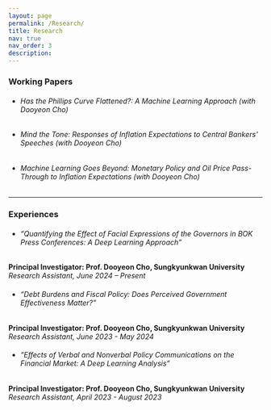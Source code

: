 ```yaml
---
layout: page
permalink: /Research/
title: Research
nav: true
nav_order: 3
description:
---
```


### Working Papers

- ###### Has the Phillips Curve Flattened?: A Machine Learning Approach (with Dooyeon Cho)


- ###### Mind the Tone: Responses of Inflation Expectations to Central Bankers' Speeches (with Dooyeon Cho)


- ###### Machine Learning Goes Beyond: Monetary Policy and Oil Price Pass-Through to Inflation Expectations (with Dooyeon Cho)

---

### Experiences

- ###### “Quantifying the Effect of Facial Expressions of the Governors in BOK Press Conferences: A Deep Learning Approach”
**Principal Investigator: Prof. Dooyeon Cho, Sungkyunkwan University** <br>
*Research Assistant, June 2024 – Present*

- ###### “Debt Burdens and Fiscal Policy: Does Perceived Government Effectiveness Matter?”
**Principal Investigator: Prof. Dooyeon Cho, Sungkyunkwan University** <br>
*Research Assistant, June 2023 - May 2024*

- ###### “Effects of Verbal and Nonverbal Policy Communications on the Financial Market: A Deep Learning Analysis”
**Principal Investigator: Prof. Dooyeon Cho, Sungkyunkwan University** <br>
*Research Assistant, April 2023 - August 2023*